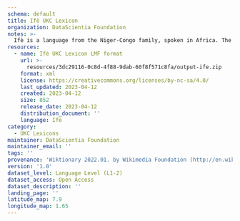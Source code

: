```yaml
---
schema: default
title: Ifè UKC Lexicon
organization: DataScientia Foundation
notes: >-
  Ifè is a language from the Niger-Congo family, spoken in Africa. The UKC Lexicon of Ifè is represented as a lexico-semantic network. It consists of words, word senses, synsets, as well as sense-level and synset-level relationships.
resources:
  - name: Ifè UKC Lexicon LMF format
    url: >-
      resources/3dc29116-0c8d-4f88-9dab-60f8f571c8fa/output-ife.zip
    format: xml
    license: https://creativecommons.org/licenses/by-nc-sa/4.0/
    last_updated: 2023-04-12
    created: 2023-04-12
    size: 852
    release_date: 2023-04-12
    distribution_document: ''
    language: Ifè
category:
  - UKC Lexicons
maintainer: DataScientia Foundation
maintainer_email: ''
tags: ''
provenance: 'Wiktionary 2022.01. by Wikimedia Foundation (http://en.wiktionary.org); Princeton WordNet 2.1 by Princeton University (https://wordnet.princeton.edu)'
version: '1.0'
dataset_level: Language Level (L1-2)
dataset_access: Open Access
dataset_description: ''
landing_page: ''
latitude_map: 7.9
longitude_map: 1.65
---
```

